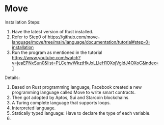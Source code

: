# Move

Installation Steps:

  1. Have the latest version of Rust installed.
  2. Refer to Step0 of https://github.com/move-language/move/tree/main/language/documentation/tutorial#step-0-installation
  3. Run the program as mentioned in the tutorial https://www.youtube.com/watch?v=jeaEPNxSun0&list=PLCehwWkztHkJxLLleH1OXojVgldJ4OXoC&index=1

Details:

  1. Based on Rust programming language, Facebook created a new programming language called Move to write smart contracts.
  2. Then got adopted by Aptos, Sui and Starcoin blockchains.
  3. A Turing complete language that supports loops.
  4. Interpreted language.
  5. Statically typed language: Have to declare the type of each variable.
  6. 
